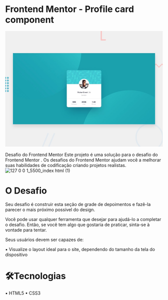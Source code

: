 # Frontend Mentor - Profile card component

![Design preview for the Profile card component coding challenge](./design/desktop-preview.jpg)

Desafio do Frontend Mentor
Este projeto é uma solução para o desafio do Frontend Mentor .
Os desafios do Frontend Mentor ajudam você a melhorar suas habilidades de codificação criando projetos realistas.
![127 0 0 1_5500_index html (1)](https://user-images.githubusercontent.com/84874660/185752727-ba5eb7bb-e04d-4912-846b-72f353a05a0b.png)
# O Desafio
Seu desafio é construir esta seção de grade de depoimentos e fazê-la parecer o mais próximo possível do design.

Você pode usar qualquer ferramenta que desejar para ajudá-lo a completar o desafio. Então, se você tem algo que gostaria de praticar, sinta-se à vontade para tentar.

Seus usuários devem ser capazes de:

▪ Visualize o layout ideal para o site, dependendo do tamanho da tela do dispositivo

# 🛠Tecnologias

▪ HTML5
▪ CSS3
